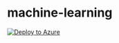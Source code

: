 # machine-learning

[![Deploy to Azure](https://aka.ms/deploytoazurebutton)](https://portal.azure.com/#create/Microsoft.Template/uri/https%3A%2F%2Fraw.githubusercontent.com%2Fdavideker%2Fmachine-learning%2Femail%2FDeployment%2Fazuredeploy.json)
